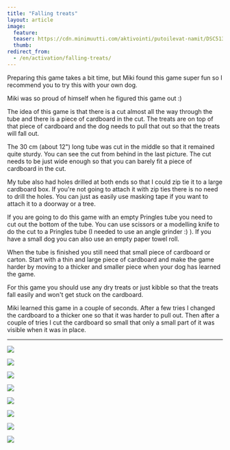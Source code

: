 ```yaml
---
title: "Falling treats"
layout: article
image:
  feature:
  teaser: https://cdn.minimuutti.com/aktivointi/putoilevat-namit/DSC51366-245px.jpg
  thumb:
redirect_from:
  - /en/activation/falling-treats/
---
```


Preparing this game takes a bit time, but Miki found this game super fun so I recommend you to try this with your own dog.

Miki was so proud of himself when he figured this game out :)

The idea of this game is that there is a cut almost all the way through the tube and there is a piece of cardboard in the cut. The treats are on top of that piece of cardboard and the dog needs to pull that out so that the treats will fall out.

The 30 cm (about 12") long tube was cut in the middle so that it remained quite sturdy. You can see the cut from behind in the last picture. The cut needs to be just wide enough so that you can barely fit a piece of cardboard in the cut.

My tube also had holes drilled at both ends so that I could zip tie it to a large cardboard box. If you're not going to attach it with zip ties there is no need to drill the holes. You can just as easily use masking tape if you want to attach it to a doorway or a tree.

If you are going to do this game with an empty Pringles tube you need to cut out the bottom of the tube. You can use scissors or a modelling knife to do the cut to a Pringles tube (I needed to use an angle grinder :) ). If you have a small dog you can also use an empty paper towel roll.

When the tube is finished you still need that small piece of cardboard or carton. Start with a thin and large piece of cardboard and make the game harder by moving to a thicker and smaller piece when your dog has learned the game.

For this game you should use any dry treats or just kibble so that the treats fall easily and won't get stuck on the cardboard.

Miki learned this game in a couple of seconds. After a few tries I changed the cardboard to a thicker one so that it was harder to pull out. Then after a couple of tries I cut the cardboard so small that only a small part of it was visible when it was in place.

---

![](https://cdn.minimuutti.com/aktivointi/putoilevat-namit/DSC51335-800px.jpg)

![](https://cdn.minimuutti.com/aktivointi/putoilevat-namit/DSC51365-800px.jpg)

![](https://cdn.minimuutti.com/aktivointi/putoilevat-namit/DSC51366-800px.jpg)

![](https://cdn.minimuutti.com/aktivointi/putoilevat-namit/DSC51417-800px.jpg)

![](https://cdn.minimuutti.com/aktivointi/putoilevat-namit/DSC51418-800px.jpg)

![](https://cdn.minimuutti.com/aktivointi/putoilevat-namit/DSC51419-800px.jpg)

![](https://cdn.minimuutti.com/aktivointi/putoilevat-namit/DSC51389_3-800px.jpg)

![](https://cdn.minimuutti.com/aktivointi/putoilevat-namit/DSC51321_-800px.jpg)
